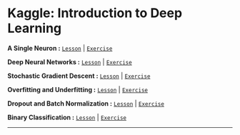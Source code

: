 # Kaggle: Introduction to Deep Learning

**A Single Neuron :**
[`Lesson`](https://github.com/abphilip-resources/DT-ML-2/blob/master/Deep%20Learning/A1.ipynb) | [`Exercise`](https://github.com/abphilip-resources/DT-ML-2/blob/master/Deep%20Learning/E1.ipynb)

**Deep Neural Networks :**
[`Lesson`](https://github.com/abphilip-resources/DT-ML-2/blob/master/Deep%20Learning/A2.ipynb) | [`Exercise`](https://github.com/abphilip-resources/DT-ML-2/blob/master/Deep%20Learning/E2.ipynb)

**Stochastic Gradient Descent :**
[`Lesson`](https://github.com/abphilip-resources/DT-ML-2/blob/master/Deep%20Learning/A3.ipynb) | [`Exercise`](https://github.com/abphilip-resources/DT-ML-2/blob/master/Deep%20Learning/E3.ipynb)

**Overfitting and Underfitting :**
[`Lesson`](https://github.com/abphilip-resources/DT-ML-2/blob/master/Deep%20Learning/A4.ipynb) | [`Exercise`](https://github.com/abphilip-resources/DT-ML-2/blob/master/Deep%20Learning/E4.ipynb)

**Dropout and Batch Normalization :**
[`Lesson`](https://github.com/abphilip-resources/DT-ML-2/blob/master/Deep%20Learning/A5.ipynb) | [`Exercise`](https://github.com/abphilip-resources/DT-ML-2/blob/master/Deep%20Learning/E5.ipynb)

**Binary Classification :**
[`Lesson`](https://github.com/abphilip-resources/DT-ML-2/blob/master/Deep%20Learning/A6.ipynb) | [`Exercise`](https://github.com/abphilip-resources/DT-ML-2/blob/master/Deep%20Learning/E6.ipynb)

---